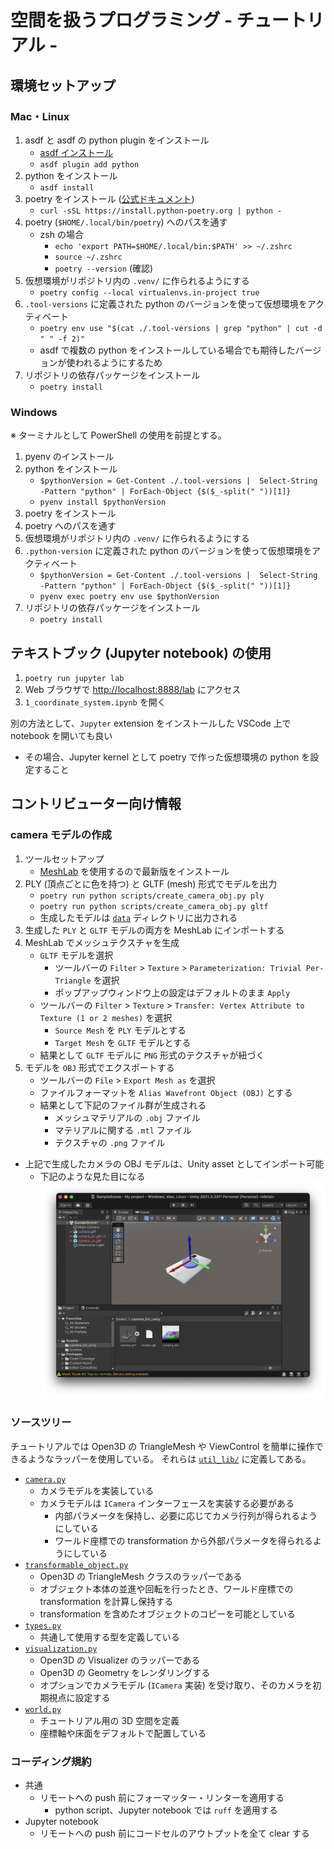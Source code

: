 # 空間を扱うプログラミング - チュートリアル -

## 環境セットアップ

### Mac・Linux

1. asdf と asdf の python plugin をインストール
   * [asdf インストール](https://asdf-vm.com/guide/getting-started.html)
   * `asdf plugin add python`
2. python をインストール
   * `asdf install`
3. poetry をインストール ([公式ドキュメント](https://python-poetry.org/docs/#installing-with-the-official-installer))
   * `curl -sSL https://install.python-poetry.org | python -`
4. poetry (`$HOME/.local/bin/poetry`) へのパスを通す
   * zsh の場合
     * `echo 'export PATH=$HOME/.local/bin:$PATH' >> ~/.zshrc`
     * `source ~/.zshrc`
     * `poetry --version` (確認)
5. 仮想環境がリポジトリ内の `.venv/` に作られるようにする
   * `poetry config --local virtualenvs.in-project true`
6. `.tool-versions` に定義された python のバージョンを使って仮想環境をアクティベート
   * `poetry env use "$(cat ./.tool-versions | grep "python" | cut -d " " -f 2)"`
   * asdf で複数の python をインストールしている場合でも期待したバージョンが使われるようにするため
7. リポジトリの依存パッケージをインストール
   * `poetry install`

### Windows

※ ターミナルとして PowerShell の使用を前提とする。

1. pyenv のインストール
2. python をインストール
   * `$pythonVersion = Get-Content ./.tool-versions |  Select-String -Pattern "python" | ForEach-Object {$($_-split(" "))[1]}`
   * `pyenv install $pythonVersion`
3. poetry をインストール
4. poetry へのパスを通す
5. 仮想環境がリポジトリ内の `.venv/` に作られるようにする
6. `.python-version` に定義された python のバージョンを使って仮想環境をアクティベート
   * `$pythonVersion = Get-Content ./.tool-versions |  Select-String -Pattern "python" | ForEach-Object {$($_-split(" "))[1]}`
   * `pyenv exec poetry env use $pythonVersion`
7. リポジトリの依存パッケージをインストール
   * `poetry install`

## テキストブック (Jupyter notebook) の使用

1. `poetry run jupyter lab`
2. Web ブラウザで [http://localhost:8888/lab](http://localhost:8888/lab) にアクセス
3. `1_coordinate_system.ipynb` を開く

別の方法として、`Jupyter` extension をインストールした VSCode 上で notebook を開いても良い

* その場合、Jupyter kernel として poetry で作った仮想環境の python を設定すること

## コントリビューター向け情報

### camera モデルの作成

1. ツールセットアップ
   * [MeshLab](https://www.meshlab.net/) を使用するので最新版をインストール
2. PLY (頂点ごとに色を持つ) と GLTF (mesh) 形式でモデルを出力
   * `poetry run python scripts/create_camera_obj.py ply`
   * `poetry run python scripts/create_camera_obj.py gltf`
   * 生成したモデルは [`data`](data/) ディレクトリに出力される
3. 生成した `PLY` と `GLTF` モデルの両方を MeshLab にインポートする
4. MeshLab でメッシュテクスチャを生成
   * `GLTF` モデルを選択
     * ツールバーの `Filter` > `Texture` > `Parameterization: Trivial Per-Triangle` を選択
     * ポップアップウィンドウ上の設定はデフォルトのまま `Apply`
   * ツールバーの `Filter` > `Texture` > `Transfer: Vertex Attribute to Texture (1 or 2 meshes)` を選択
     * `Source Mesh` を `PLY` モデルとする
     * `Target Mesh` を `GLTF` モデルとする
   * 結果として `GLTF` モデルに `PNG` 形式のテクスチャが紐づく
5. モデルを `OBJ` 形式でエクスポートする
   * ツールバーの `File` > `Export Mesh as` を選択
   * ファイルフォーマットを `Alias Wavefront Object (OBJ)` とする
   * 結果として下記のファイル群が生成される
     * メッシュマテリアルの `.obj` ファイル
     * マテリアルに関する `.mtl` ファイル
     * テクスチャの `.png` ファイル

* 上記で生成したカメラの OBJ モデルは、Unity asset としてインポート可能
  * 下記のような見た目になる
    ![Unityにインポートしたカメラモデル](./doc_images/unity_imported_camera_obj.png)

### ソースツリー

チュートリアルでは Open3D の TriangleMesh や ViewControl を簡単に操作できるようなラッパーを使用している。
それらは [`util_lib/`](./util_lib/) に定義してある。

* [`camera.py`](./util_lib/camera.py)
  * カメラモデルを実装している
  * カメラモデルは `ICamera` インターフェースを実装する必要がある
    * 内部パラメータを保持し、必要に応じてカメラ行列が得られるようにしている
    * ワールド座標での transformation から外部パラメータを得られるようにしている
* [`transformable_object.py`](./util_lib/transformable_object.py)
  * Open3D の TriangleMesh クラスのラッパーである
  * オブジェクト本体の並進や回転を行ったとき、ワールド座標での transformation を計算し保持する
  * transformation を含めたオブジェクトのコピーを可能としている
* [`types.py`](./util_lib/types.py)
  * 共通して使用する型を定義している
* [`visualization.py`](./util_lib/visualization.py)
  * Open3D の Visualizer のラッパーである
  * Open3D の Geometry をレンダリングする
  * オプションでカメラモデル (`ICamera` 実装) を受け取り、そのカメラを初期視点に設定する
* [`world.py`](./util_lib/world.py)
  * チュートリアル用の 3D 空間を定義
  * 座標軸や床面をデフォルトで配置している

### コーディング規約

* 共通
  * リモートへの push 前にフォーマッター・リンターを適用する
    * python script、Jupyter notebook では `ruff` を適用する
* Jupyter notebook
  * リモートへの push 前にコードセルのアウトプットを全て clear する
